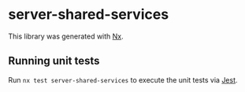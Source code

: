 # server-shared-services

This library was generated with [Nx](https://nx.dev).

## Running unit tests

Run `nx test server-shared-services` to execute the unit tests via [Jest](https://jestjs.io).
